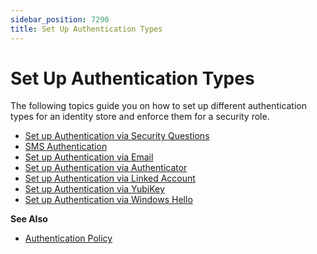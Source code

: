 ```yaml
---
sidebar_position: 7290
title: Set Up Authentication Types
---
```


# Set Up Authentication Types

The following topics guide you on how to set up different authentication types for an identity store and enforce them for a security role.

* [Set up Authentication via Security Questions](SecurityQuestions "Set up Authentication via Security Questions")
* [SMS Authentication](../IdentityStore/Configure/Security/SMSAuthentication "SMS Authentication")
* [Set up Authentication via Email](Email "Set up Authentication via Email")
* [Set up Authentication via Authenticator](Authenticator "Set up Authentication via Authenticator")
* [Set up Authentication via Linked Account](LinkedAccount "Set up Authentication via Linked Account")
* [Set up Authentication via YubiKey](Yubikey "Set up Authentication via YubiKey")
* [Set up Authentication via Windows Hello](WindowsHello "Set up Authentication via Windows Hello")

**See Also**

* [Authentication Policy](../IdentityStore/Configure/AuthPolicy "Authentication Policy")